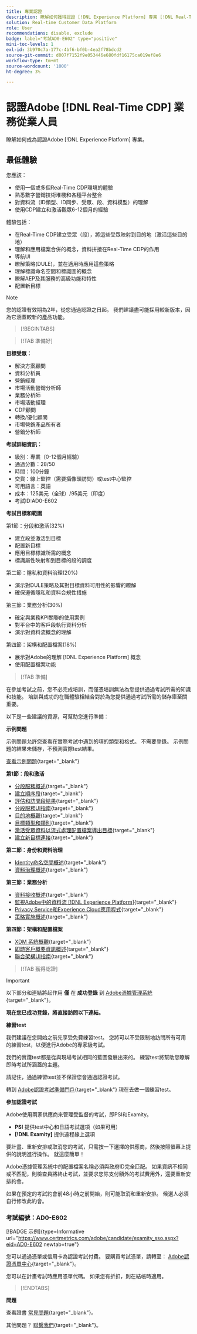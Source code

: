 ```yaml
---
title: 專業認證
description: 瞭解如何獲得認證 [!DNL Experience Platform] 專業 [!DNL Real-Time Customer Data Platform]
solution: Real-time Customer Data Platform
role: User
recommendations: disable, exclude
badge: label="考試AD0-E602" type="positive"
mini-toc-levels: 1
exl-id: 3b970c7a-177c-4bf6-bf0b-4ea2f78bdcd2
source-git-commit: d007f7152f9e053446e680fdf16175ca019ef8e6
workflow-type: tm+mt
source-wordcount: '1000'
ht-degree: 3%

---
```


# 認證Adobe [!DNL Real-Time CDP] 業務從業人員

瞭解如何成為認證Adobe [!DNL Experience Platform] 專業。

## 最低體驗

您應該：

* 使用一個或多個Real-Time CDP環境的體驗
* 熟悉數字營銷技術堆棧和各種平台整合
* 對資料流（ID類型、ID同步、受眾、段、資料模型）的理解
* 使用CDP建立和激活觀眾6-12個月的經驗

體驗包括：

* 在Real-Time CDP建立受眾（段），將這些受眾映射到目的地（激活這些目的地）
* 理解和應用檔案合併的概念，資料拼接在Real-Time CDP的作用
* 導航UI
* 瞭解策略(DULE)，並在適用時應用這些策略
* 理解標識命名空間和標識圖的概念
* 瞭解AEP及其服務的高級功能和特性
* 配置新目標

>[!NOTE]
>
>您的認證有效期為2年，從您通過認證之日起。 我們建議盡可能採用較新版本，因為它涵蓋較新的產品功能。

>[!BEGINTABS]

>[!TAB 準備好]

**目標受眾：**

* 解決方案顧問
* 資料分析員
* 營銷經理
* 市場活動營銷分析師
* 業務分析師
* 市場活動經理
* CDP顧問
* 轉換/優化顧問
* 市場營銷產品所有者
* 營銷分析師

**考試詳細資訊：**

* 級別：專業（0-12個月經驗）
* 通過分數：28/50
* 時間：100分鐘
* 交貨：線上監控（需要攝像頭訪問）或test中心監控
* 可用語言：英語
* 成本：125美元（全球）/95美元（印度）
* 考試ID:AD0-E602

**考試目標和範圍**

第1節：分段和激活(32%)

* 建立段並激活到目標
* 配置新目標
* 應用目標標識所需的概念
* 標識屬性映射和到目標的段的調度

第二節：隱私和資料治理(20%)

* 演示對DULE策略及其對目標資料可用性的影響的瞭解
* 確保遵循隱私和資料合規性措施

第三節：業務分析(30%)

* 確定與業務KPI關聯的使用案例
* 對平台中的客戶段執行資料分析
* 演示對資料流概念的理解

第四節：架構和配置檔案(18%)

* 展示對Adobe的理解 [!DNL Experience Platform] 概念
* 使用配置檔案功能

>[!TAB 準備]

在參加考試之前，您不必完成培訓，而僅憑培訓無法為您提供通過考試所需的知識和技能。 培訓與成功的在職體驗相結合對於為您提供通過考試所需的儲存庫至關重要。

以下是一些建議的資源，可幫助您進行準備：

**示例問題**

示例問題允許您查看在實際考試中遇到的項的類型和格式。 不需要登錄。 示例問題的結果未儲存，不預測實際test結果。

[查看示例問題](https://scorpion.caveon.com/launchpad/ad3-e602-adobe-real-time-cdp-business-practitioner-professional-sample-questions){target="_blank"}

**第1節：段和激活**

* [分段服務概述](https://experienceleague.adobe.com/docs/experience-platform/segmentation/home.html?lang=en){target="_blank"}
* [建立順序段](https://experienceleague.adobe.com/docs/platform-learn/tutorials/segments/create-sequential-segments.html?lang=en){target="_blank"}
* [評估和訪問段結果](https://experienceleague.adobe.com/docs/experience-platform/segmentation/tutorials/evaluate-a-segment.html?lang=en){target="_blank"}
* [分段服務UI指南](https://experienceleague.adobe.com/docs/experience-platform/segmentation/ui/overview.html?lang=en#scheduled-segmentation){target="_blank"}
* [目的地概觀](https://experienceleague.adobe.com/docs/experience-platform/destinations/home.html?lang=en){target="_blank"}
* [目標類型和類別](https://experienceleague.adobe.com/docs/experience-platform/destinations/destination-types.html?lang=en){target="_blank"}
* [激活受眾資料以流式處理配置檔案導出目標](https://experienceleague.adobe.com/docs/experience-platform/destinations/ui/activate/activate-streaming-profile-destinations.html?lang=en){target="_blank"}
* [建立新目標連接](https://experienceleague.adobe.com/docs/experience-platform/destinations/ui/connect-destination.html?lang=en){target="_blank"}

**第二節：身份和資料治理**

* [Identity命名空間概述](https://experienceleague.adobe.com/docs/experience-platform/identity/namespaces.html?lang=en){target="_blank"}
* [資料治理概述](https://experienceleague.adobe.com/docs/experience-platform/data-governance/home.html?lang=zh-Hant){target="_blank"}

**第三節：業務分析**

* [資料接收概述](https://experienceleague.adobe.com/docs/experience-platform/ingestion/home.html?lang=en){target="_blank"}
* [監視Adobe中的資料流 [!DNL Experience Platform]](https://experienceleague.adobe.com/docs/platform-learn/tutorials/monitoring/data-monitoring.html?lang=en){target="_blank"}
* [Privacy Service和Experience Cloud應用程式](https://experienceleague.adobe.com/docs/experience-platform/privacy/experience-cloud-apps.html?lang=en){target="_blank"}
* [策略實施概述](https://experienceleague.adobe.com/docs/experience-platform/data-governance/enforcement/overview.html?lang=en){target="_blank"}

**第四節：架構和配置檔案**

* [XDM 系統概觀](https://experienceleague.adobe.com/docs/experience-platform/xdm/home.html?lang=zh-Hant){target="_blank"}
* [即時客戶概要資訊概述](https://experienceleague.adobe.com/docs/experience-platform/rtcdp/profile/profile-overview.html?lang=en){target="_blank"}
* [聯合架構UI指南](https://experienceleague.adobe.com/docs/experience-platform/profile/union-schemas/union-schema.html?lang=zh-Hant?lang=tw){target="_blank"}

>[!TAB 獲得認證]

>[!IMPORTANT]
>
>以下部分和連結將起作用 **僅**  在 **成功登錄** 到 [Adobe憑據管理系統](http://www.certmetrics.com/adobe){target="_blank"}。

**現在您已成功登錄，將直接訪問以下連結。**

**練習test**

我們建議在您開始之前先享受免費練習test。 您將可以不受限制地訪問所有可用的練習test，以便進行Adobe的專家級考試。

我們的實踐test都是從與現場考試相同的藍圖發展出來的。 練習test將幫助您瞭解即時考試所涵蓋的主題。

請記住，通過練習test並不保證您會通過認證考試。

轉到 [Adobe認證考試準備門戶](https://www.certmetrics.com/adobe/candidate/gmetrix_sso.aspx){target="_blank"} 現在去做一個練習test。

**參加認證考試**

Adobe使用兩家供應商來管理受監督的考試，即PSI和Examity。

* **PSI** 提供test中心和日語考試選項（如果可用）
* **[!DNL Examity]** 提供遠程線上選項

要計畫、重新安排或取消您的考試，只需按一下選擇的供應商，然後按照螢幕上提供的說明進行操作。 就這麼簡單！

Adobe憑據管理系統中的配置檔案名稱必須與政府ID完全匹配。 如果資訊不相同或不匹配，則檢查員將終止考試，並要求您除支付額外的考試費用外，還要重新安排約會。

如果在預定的考試約會前48小時之前開始，則可能取消和重新安排。 候選人必須自行修改此約會。

### 考試編號：AD0-E602

[!BADGE 示例]{type=Informative url="https://www.certmetrics.com/adobe/candidate/examity_sso.aspx?eid=AD0-E602 newtab=true"}

您可以通過憑單或信用卡為認證考試付費。 要購買考試憑單，請轉至： [Adobe認證憑單中心](https://market.xvoucher.com/adobe/global){target="_blank"}。

您可以在計畫考試時應用憑單代碼。 如果您有折扣，則在結帳時適用。

>[!ENDTABS]

**問題**

查看證書 [常見問題](https://experienceleague.adobe.com/docs/certification/certification/faq.html?lang=en){target="_blank"}。

其他問題？ [聯繫我們](mailto:certif@adobe.com){target="_blank"}。
